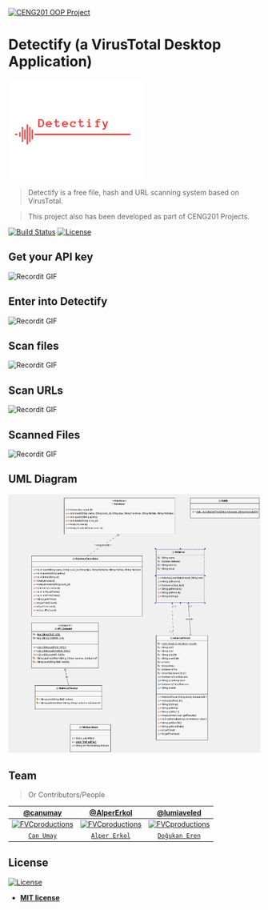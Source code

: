 <a href="http://aybu.edu.tr"><img src="https://pbs.twimg.com/profile_images/746983711665709056/IqO2q_wg_400x400.jpg" title="CENG201 OOP Project" alt="CENG201 OOP Project" width=200 height=200></a>

# Detectify (a VirusTotal Desktop Application)
<img src="https://raw.githubusercontent.com/canumay/detectify/master/src/Images/logo.png" title="CENG201 OOP Project" alt="CENG201 OOP Project" height=200>

> Detectify is a free file, hash and URL scanning system based on VirusTotal.  

> This project also has been developed as part of CENG201 Projects.

[![Build Status](http://img.shields.io/travis/badges/badgerbadgerbadger.svg?style=flat-square)](https://travis-ci.org/badges/badgerbadgerbadger) [![License](http://img.shields.io/:license-mit-blue.svg?style=flat-square)](http://badges.mit-license.org)

## Get your API key

![Recordit GIF](http://g.recordit.co/mbPLpKibpW.gif)

## Enter into Detectify

![Recordit GIF](http://g.recordit.co/vmWfKEjmim.gif)

## Scan files

![Recordit GIF](http://g.recordit.co/XrqVyUIz82.gif)

## Scan URLs

![Recordit GIF](http://g.recordit.co/jW78vNkJ0o.gif)

## Scanned Files

![Recordit GIF](http://g.recordit.co/3PDMIXfRE9.gif)


## UML Diagram

<img src="readme/uml.jpg">

## Team

> Or Contributors/People

| <a href="https://github.com/canumay" target="_blank">**@canumay**</a> | <a href="https://github.com/AlperErkol" target="_blank">**@AlperErkol**</a> | <a href="https://github.com/lumiaveled" target="_blank">**@lumiaveled**</a> |
| :---: |:---:| :---:|
| [![FVCproductions](https://pbs.twimg.com/profile_images/1048236810743271425/LQytBfaC_400x400.jpg)](http://canumay.com.tr)    | [![FVCproductions](https://i.ibb.co/pPtDRLZ/image.png)](https://github.com/AlperErkol) | [![FVCproductions](https://i.ibb.co/sKHXtfd/image.png)]("http://github.com/lumiaveled)  |
| <a href="http://github.com/canumay" target="_blank">`Can Umay`</a> | <a href="http://github.com/AlperErkol" target="_blank">`Alper Erkol`</a> | <a href="http://github.com/lumiaveled" target="_blank">`Doğukan Eren`</a> |


## License

[![License](http://img.shields.io/:license-mit-blue.svg?style=flat-square)](http://badges.mit-license.org)

- **[MIT license](http://opensource.org/licenses/mit-license.php)**
